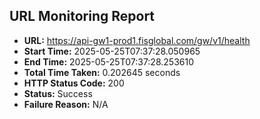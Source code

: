 ## URL Monitoring Report

- **URL:** https://api-gw1-prod1.fisglobal.com/gw/v1/health
- **Start Time:** 2025-05-25T07:37:28.050965
- **End Time:** 2025-05-25T07:37:28.253610
- **Total Time Taken:** 0.202645 seconds
- **HTTP Status Code:** 200
- **Status:** Success
- **Failure Reason:** N/A
